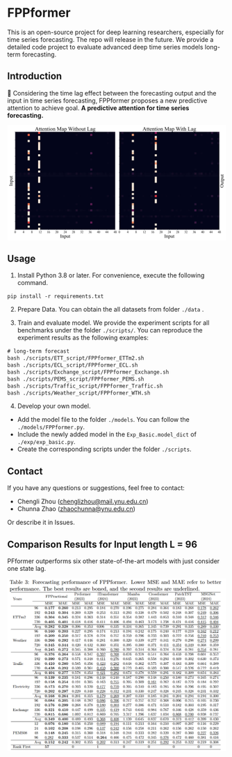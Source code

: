 # FPPformer
This is an open-source project for deep learning researchers, especially for time series forecasting. The repo will release in the future.
We provide a detailed code project to evaluate advanced deep time series models long-term forecasting.

## Introduction
🌟 Considering the time lag effect between the forecasting output and the input in time series forecasting, FPPformer proposes a new predictive attention to achieve goal. **A predictive attention for time series forecasting.**

<p align="center">
<img src="./figures/Lag.jpg"  alt="" align=center />
</p>


## Usage

1. Install Python 3.8 or later. For convenience, execute the following command.

```
pip install -r requirements.txt
```

2. Prepare Data. You can obtain the all datasets from folder `./data` .


3. Train and evaluate model. We provide the experiment scripts for all benchmarks under the folder `./scripts/`. You can reproduce the experiment results as the following examples:

```
# long-term forecast
bash ./scripts/ETT_script/FPPformer_ETTm2.sh
bash ./scripts/ECL_script/FPPformer_ECL.sh
bash ./scripts/Exchange_script/FPPformer_Exchange.sh
bash ./scripts/PEMS_script/FPPformer_PEMS.sh
bash ./scripts/Traffic_script/FPPformer_Traffic.sh
bash ./scripts/Weather_script/FPPformer_WTH.sh
```

4. Develop your own model.

- Add the model file to the folder `./models`. You can follow the `./models/FPPformer.py`.
- Include the newly added model in the `Exp_Basic.model_dict` of  `./exp/exp_basic.py`.
- Create the corresponding scripts under the folder `./scripts`.


## Contact
If you have any questions or suggestions, feel free to contact:

- Chengli Zhou (chenglizhou@mail.ynu.edu.cn)
- Chunna Zhao (zhaochunna@ynu.edu.cn)

Or describe it in Issues.

## Comparison Results for Input length L = 96
PFformer outperforms six other state-of-the-art models with just consider one state lag.

<p align="center">
<img src="./figures/Results.png" alt="" align=center />
</p>


